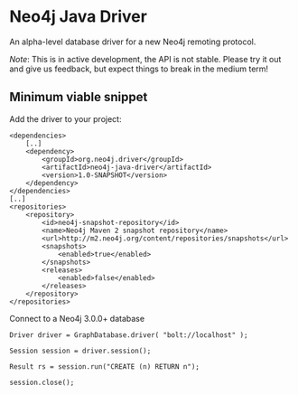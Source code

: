 # Neo4j Java Driver

An alpha-level database driver for a new Neo4j remoting protocol. 

*Note*: This is in active development, the API is not stable. Please try it out and give us feedback, but expect 
things to break in the medium term!

## Minimum viable snippet

Add the driver to your project:

    <dependencies>
        [..]
        <dependency>
            <groupId>org.neo4j.driver</groupId>
            <artifactId>neo4j-java-driver</artifactId>
            <version>1.0-SNAPSHOT</version>
        </dependency>
    </dependencies>
    [..]
    <repositories>
        <repository>
            <id>neo4j-snapshot-repository</id>
            <name>Neo4j Maven 2 snapshot repository</name>
            <url>http://m2.neo4j.org/content/repositories/snapshots</url>
            <snapshots>
                <enabled>true</enabled>
            </snapshots>
            <releases>
                <enabled>false</enabled>
            </releases>
        </repository>
    </repositories>
    

Connect to a Neo4j 3.0.0+ database

    Driver driver = GraphDatabase.driver( "bolt://localhost" );
    
    Session session = driver.session();
    
    Result rs = session.run("CREATE (n) RETURN n");
    
    session.close();
    
